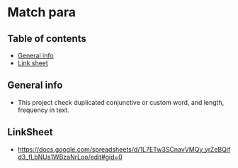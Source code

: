 
# Match para

## Table of contents
* [General info](#general-info)
* [Link sheet](#linksheet)

## General info
* This project check duplicated conjunctive or custom word, and length, frequency in text.

## LinkSheet
* https://docs.google.com/spreadsheets/d/1L7ETw3SCnavVMQy_yrZeBQifd3_fLbNUs1WBzaNrLoo/edit#gid=0
